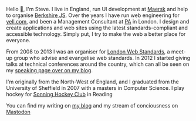 Hello 👋, I'm Steve. I live in England, run UI development at [Maersk](https://www.maersk.com) and help to organise [Berkshire JS](https://berkshirejs.com/). Over the years I have run web engineering for [yell.com](https://www.yell.com), and been a Management Consultant at [PA](https://www.paconsulting.com/) in London. I design and create applications and web sites using the latest standards-compliant and accessible technology. Simply put, I try to make the web a better place for everyone.


From 2008 to 2013 I was an organiser for [London Web Standards](https://www.londonwebstandards.org/), a meet-up group who advise and evangelise web standards. In 2012 I started giving talks at technical conferences around the country, which can all be seen on my [speaking page over on my blog](https://www.steveworkman.com/speaking/).


I'm originally from the North-West of England, and I graduated from the University of Sheffield in 2007 with a masters in Computer Science. I play hockey for [Sonning Hockey Club](https://www.sonninghockeyclub.co.uk/) in Reading

You can find my writing on [my blog](https://www.steveworkman.com) and my stream of conciousness on <a rel="me" href="https://webperf.social/@steveworkman">Mastodon</a>
